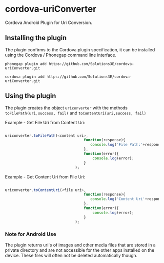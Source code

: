 cordova-uriConverter
===================

Cordova Android Plugin for Uri Conversion.

## Installing the plugin

The plugin confirms to the Cordova plugin specification, it can be installed
using the Cordova / Phonegap command line interface.

    phonegap plugin add https://github.com/Solutions3E/cordova-uriConverter.git

    cordova plugin add https://github.com/Solutions3E/cordova-uriConverter.git


## Using the plugin

The plugin creates the object `uriconverter` with the methods `toFilePath(uri,success, fail)` and `toContentUri(uri,success, fail)`

Example - Get File Uri from Content Uri:
```javascript

uriconverter.toFilePath(<content uri>,
                                    function(response){
                                       console.log('File Path:'+response);
                                    },
                                    function(error){
                                        console.log(error);
                                    }
                                );

```

Example - Get Content Uri from File Uri:
```javascript

uriconverter.toContentUri(<file uri>,
                                    function(response){
                                       console.log('Content Uri'+response);
                                    },
                                    function(error){
                                        console.log(error);
                                    }
                                );

```
    
### Note for Android Use

The plugin returns uri's of images and other media files that are stored in a private directory and are not accessible for the other apps installed on the device.  These files will often not be deleted automatically though.





